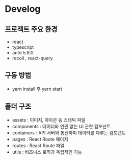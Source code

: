 # Develog

## 프로젝트 주요 환경
- react
- typescript
- antd 5.9.0
- recoil , react-query


## 구동 방법
- yarn install 후 yarn start


## 폴더 구조

- assets : 이미지, 아이콘 등 스태틱 파일
- components : 데이터와 연관 없는 UI 관련 컴포넌트
- containers : API 서버와 통신하며 데이터를 다루는 컴포넌트
- pages : React Route 페이지
- routes : React Route 파일
- utils : 비즈니스 로직과 독립적인 기능